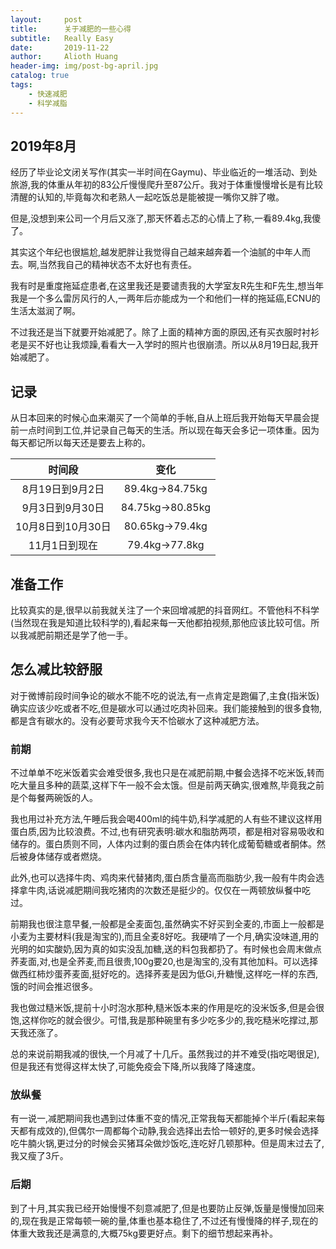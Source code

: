 ```yaml
---
layout:     post
title:      关于减肥的一些心得
subtitle:   Really Easy
date:       2019-11-22
author:     Alioth Huang
header-img: img/post-bg-april.jpg
catalog: true
tags:
    - 快速减肥
    - 科学减脂
---
```


## 2019年8月

经历了毕业论文闭关写作(其实一半时间在Gaymu)、毕业临近的一堆活动、到处旅游,我的体重从年初的83公斤慢慢爬升至87公斤。我对于体重慢慢增长是有比较清醒的认知的,毕竟每次和老熟人一起吃饭总是能被提一嘴你又胖了嗷。

但是,没想到来公司一个月后又涨了,那天怀着忐忑的心情上了称,一看89.4kg,我傻了。

其实这个年纪也很尴尬,越发肥胖让我觉得自己越来越奔着一个油腻的中年人而去。啊,当然我自己的精神状态不太好也有责任。

我有时是重度拖延症患者,在这里我还是要谴责我的大学室友R先生和F先生,想当年我是一个多么雷厉风行的人,一两年后亦能成为一个和他们一样的拖延癌,ECNU的生活太滋润了啊。

不过我还是当下就要开始减肥了。除了上面的精神方面的原因,还有买衣服时衬衫老是买不好也让我烦躁,看看大一入学时的照片也很崩溃。所以从8月19日起,我开始减肥了。

## 记录

从日本回来的时候心血来潮买了一个简单的手帐,自从上班后我开始每天早晨会提前一点时间到工位,并记录自己每天的生活。所以现在每天会多记一项体重。因为每天都记所以每天还是要去上称的。

时间段|变化
:-:|:-:
8月19日到9月2日|89.4kg->84.75kg
9月3日到9月30日|84.75kg->80.85kg
10月8日到10月30日|80.65kg->79.4kg
11月1日到现在|79.4kg->77.8kg


## 准备工作

比较真实的是,很早以前我就关注了一个来回增减肥的抖音网红。不管他科不科学(当然现在我是知道比较科学的),看起来每一天他都拍视频,那他应该比较可信。所以我减肥前期还是学了他一手。

## 怎么减比较舒服

对于微博前段时间争论的碳水不能不吃的说法,有一点肯定是跑偏了,主食(指米饭)确实应该少吃或者不吃,但是碳水可以通过吃肉补回来。我们能接触到的很多食物,都是含有碳水的。没有必要苛求我今天不恰碳水了这种减肥方法。

### 前期

不过单单不吃米饭着实会难受很多,我也只是在减肥前期,中餐会选择不吃米饭,转而吃大量且多种的蔬菜,这样下午一般不会太饿。但是前两天确实,很难熬,毕竟我之前是个每餐两碗饭的人。

我也用过补充方法,午睡后我会喝400ml的纯牛奶,科学减肥的人有些不建议这样用蛋白质,因为比较浪费。不过,也有研究表明:碳水和脂肪两项，都是相对容易吸收和储存的。蛋白质则不同，人体内过剩的蛋白质会在体内转化成葡萄糖或者酮体。然后被身体储存或者燃烧。

此外,也可以选择牛肉、鸡肉来代替猪肉,蛋白质含量高而脂肪少,我一般有牛肉会选择拿牛肉,话说减肥期间我吃猪肉的次数还是挺少的。仅仅在一两顿放纵餐中吃过。

前期我也很注意早餐,一般都是全麦面包,虽然确实不好买到全麦的,市面上一般都是小麦为主要材料(我是淘宝的),而且全麦8好吃。我硬啃了一个月,确实没味道,用的光明的如实酸奶,因为真的如实没乱加糖,送的料包我都扔了。有时候也会周末做点荞麦面,对,也是全荞麦,而且很贵,100g要20,也是淘宝的,没有其他加料。可以选择做西红柿炒蛋荞麦面,挺好吃的。选择荞麦是因为低Gi,升糖慢,这样吃一样的东西,饿的时间会推迟很多。

我也做过糙米饭,提前十小时泡水那种,糙米饭本来的作用是吃的没米饭多,但是会很饱,这样你吃的就会很少。可惜,我是那种碗里有多少吃多少的,我吃糙米吃撑过,那天我还涨了。

总的来说前期我减的很快,一个月减了十几斤。虽然我过的并不难受(指吃喝很足),但是我还有觉得这样太快了,可能免疫会下降,所以我降了降速度。

### 放纵餐

有一说一,减肥期间我也遇到过体重不变的情况,正常我每天都能掉个半斤(看起来每天都有成效的),但偶尔一周都每个动静,我会选择出去恰一顿好的,更多时候会选择吃牛腩火锅,更过分的时候会买猪耳朵做炒饭吃,连吃好几顿那种。但是周末过去了,我又瘦了3斤。

### 后期

到了十月,其实我已经开始慢慢不刻意减肥了,但是也要防止反弹,饭量是慢慢加回来的,现在我是正常每顿一碗的量,体重也基本稳住了,不过还有慢慢降的样子,现在的体重大致我还是满意的,大概75kg要更好点。剩下的细节想起来再补。



